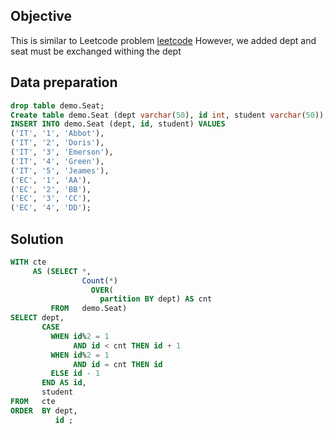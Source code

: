 ## Objective
This is similar to Leetcode problem [leetcode](https://dev.mysql.com/doc/refman/8.0/en/window-functions-frames.html)
However, we added dept and seat must be exchanged withing the dept


## Data preparation

```sql
drop table demo.Seat;
Create table demo.Seat (dept varchar(50), id int, student varchar(50));
INSERT INTO demo.Seat (dept, id, student) VALUES
('IT', '1', 'Abbot'),
('IT', '2', 'Doris'),
('IT', '3', 'Emerson'),
('IT', '4', 'Green'),
('IT', '5', 'Jeames'),
('EC', '1', 'AA'),
('EC', '2', 'BB'),
('EC', '3', 'CC'),
('EC', '4', 'DD');
```

## Solution

```sql
WITH cte
     AS (SELECT *,
                Count(*)
                  OVER(
                    partition BY dept) AS cnt
         FROM   demo.Seat)
SELECT dept,
       CASE
         WHEN id%2 = 1
              AND id < cnt THEN id + 1
         WHEN id%2 = 1
              AND id = cnt THEN id
         ELSE id - 1
       END AS id,
       student
FROM   cte
ORDER  BY dept,
          id ;
```